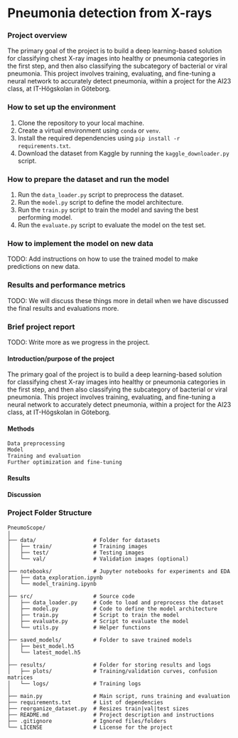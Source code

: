# Pneumonia detection from X-rays

### Project overview
The primary goal of the project is to build a deep learning-based solution for classifying chest X-ray images into healthy or pneumonia categories in the first step, and then also classifying the subcategory of bacterial or viral pneumonia. This project involves training, evaluating, and fine-tuning a neural network to accurately detect pneumonia, within a project for the AI23 class, at IT-Högskolan in Göteborg.

### How to set up the environment 
1. Clone the repository to your local machine.
2. Create a virtual environment using `conda` or `venv`.
3. Install the required dependencies using `pip install -r requirements.txt`.
4. Download the dataset from Kaggle by running the `kaggle_downloader.py` script.

### How to prepare the dataset and run the model
1. Run the `data_loader.py` script to preprocess the dataset.
2. Run the `model.py` script to define the model architecture.
3. Run the `train.py` script to train the model and saving the best performing model.
4. Run the `evaluate.py` script to evaluate the model on the test set.

### How to implement the model on new data
TODO: Add instructions on how to use the trained model to make predictions on new data.

### Results and performance metrics
TODO: We will discuss these things more in detail when we have discussed the final results and evaluations more.





### Brief project report
TODO: Write more as we progress in the project.

#### Introduction/purpose of the project

The primary goal of the project is to build a deep learning-based solution for classifying chest X-ray images into healthy or pneumonia categories in the first step, and then also classifying the subcategory of bacterial or viral pneumonia. This project involves training, evaluating, and fine-tuning a neural network to accurately detect pneumonia, within a project for the AI23 class, at IT-Högskolan in Göteborg.

#### Methods
    Data preprocessing
    Model
    Training and evaluation
    Further optimization and fine-tuning
#### Results

#### Discussion












### Project Folder Structure
```
PneumoScope/
│
├── data/                  # Folder for datasets
│   ├── train/             # Training images
│   ├── test/              # Testing images
│   └── val/               # Validation images (optional)
│
├── notebooks/             # Jupyter notebooks for experiments and EDA
│   ├── data_exploration.ipynb
│   └── model_training.ipynb
│
├── src/                   # Source code
│   ├── data_loader.py     # Code to load and preprocess the dataset
│   ├── model.py           # Code to define the model architecture
│   ├── train.py           # Script to train the model
│   ├── evaluate.py        # Script to evaluate the model
│   └── utils.py           # Helper functions
│
├── saved_models/          # Folder to save trained models
│   ├── best_model.h5
│   └── latest_model.h5
│
├── results/               # Folder for storing results and logs
│   ├── plots/             # Training/validation curves, confusion matrices
│   └── logs/              # Training logs
│
├── main.py                # Main script, runs training and evaluation
├── requirements.txt       # List of dependencies
├── reorganize_dataset.py  # Resizes train|val|test sizes
├── README.md              # Project description and instructions
├── .gitignore             # Ignored files/folders
└── LICENSE                # License for the project
```
